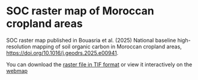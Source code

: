 # SOC raster map of Moroccan cropland areas

SOC raster map published in Bouasria et al. (2025) National baseline high-resolution mapping of soil organic carbon in Moroccan cropland areas, https://doi.org/10.1016/j.geodrs.2025.e00941.

You can download the [raster file in TIF format](https://github.com/abdelkrim-bsr/SOC_Morocco/blob/main/rf_soc_map.tif) or view it interactively on the [webmap](https://abdelkrim-bsr.github.io/SOC_Morocco/)
